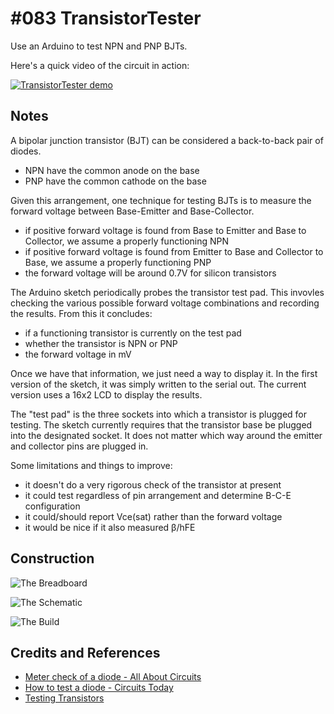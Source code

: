 # #083 TransistorTester

Use an Arduino to test NPN and PNP BJTs.

Here's a quick video of the circuit in action:

[![TransistorTester demo](https://img.youtube.com/vi/LyhCdzWy1SI/0.jpg)](https://www.youtube.com/watch?v=LyhCdzWy1SI)


## Notes

A bipolar junction transistor (BJT) can be considered a back-to-back pair of diodes.
* NPN have the common anode on the base
* PNP have the common cathode on the base

Given this arrangement, one technique for testing BJTs is to measure the forward voltage between Base-Emitter and Base-Collector.
* if positive forward voltage is found from Base to Emitter and Base to Collector, we assume a properly functioning NPN
* if positive forward voltage is found from Emitter to Base and Collector to Base, we assume a properly functioning PNP
* the forward voltage will be around 0.7V for silicon transistors

The Arduino sketch periodically probes the transistor test pad. This invovles checking the various possible
forward voltage combinations and recording the results. From this it concludes:
* if a functioning transistor is currently on the test pad
* whether the transistor is NPN or PNP
* the forward voltage in mV

Once we have that information, we just need a way to display it.
In the first version of the sketch, it was simply written to the serial out.
The current version uses a 16x2 LCD to display the results.

The "test pad" is the three sockets into which a transistor is plugged for testing.
The sketch currently requires that the transistor base be plugged into the designated socket.
It does not matter which way around the emitter and collector pins are plugged in.

Some limitations and things to improve:
* it doesn't do a very rigorous check of the transistor at present
* it could test regardless of pin arrangement and determine B-C-E configuration
* it could/should report Vce(sat) rather than the forward voltage
* it would be nice if it also measured β/hFE

## Construction

![The Breadboard](./assets/TransistorTester_bb.jpg?raw=true)

![The Schematic](./assets/TransistorTester_schematic.jpg?raw=true)

![The Build](./assets/TransistorTester_build.jpg?raw=true)

## Credits and References
* [Meter check of a diode - All About Circuits](http://www.allaboutcircuits.com/vol_3/chpt_3/2.html)
* [How to test a diode - Circuits Today](http://www.circuitstoday.com/how-to-test-a-diode)
* [Testing Transistors](http://www.learnabout-electronics.org/transistor_faults_04.php)
